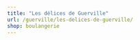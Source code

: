 ```yaml
---
title: "Les délices de Guerville"
url: /guerville/les-delices-de-guerville/
shop: boulangerie
---
```

